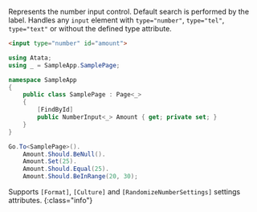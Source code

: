 Represents the number input control. Default search is performed by the label. Handles any `input` element with `type="number"`, `type="tel"`, `type="text"` or without the defined type attribute.

```html
<input type="number" id="amount">
```
```cs
using Atata;
using _ = SampleApp.SamplePage;

namespace SampleApp
{
    public class SamplePage : Page<_>
    {
        [FindById]
        public NumberInput<_> Amount { get; private set; }
    }
}
```
```cs
Go.To<SamplePage>().
    Amount.Should.BeNull().
    Amount.Set(25).
    Amount.Should.Equal(25).
    Amount.Should.BeInRange(20, 30);
```

Supports `[Format]`, `[Culture]` and `[RandomizeNumberSettings]` settings attributes.
{:class="info"}